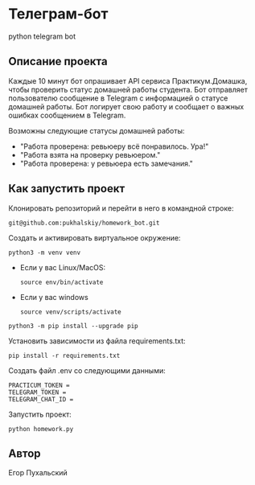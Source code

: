 # Телеграм-бот
python telegram bot

## Описание проекта
Каждые 10 минут бот опрашивает API сервиса Практикум.Домашка, чтобы проверить статус домашней работы студента. Бот отправляет пользователю сообщение в Telegram с информацией о статусе домашней работы. Бот логирует свою работу и сообщает о важных ошибках сообщением в Telegram. 

Возможны следующие статусы домашней работы:
* "Работа проверена: ревьюеру всё понравилось. Ура!"
* "Работа взята на проверку ревьюером."
* "Работа проверена: у ревьюера есть замечания."

## Как запустить проект
Клонировать репозиторий и перейти в него в командной строке:
```
git@github.com:pukhalskiy/homework_bot.git
```
Создать и активировать виртуальное окружение:
```
python3 -m venv venv
```
* Если у вас Linux/MacOS:
    ```
    source env/bin/activate
    ```
* Если у вас windows
    
    ```
    source venv/scripts/activate
    ```

```
python3 -m pip install --upgrade pip
```

Установить зависимости из файла requirements.txt:

```
pip install -r requirements.txt
```

Создать файл .env со следующими данными:
```
PRACTICUM_TOKEN = 
TELEGRAM_TOKEN = 
TELEGRAM_CHAT_ID =
```

Запустить проект:

```
python homework.py
```

## Автор
Егор Пухальский